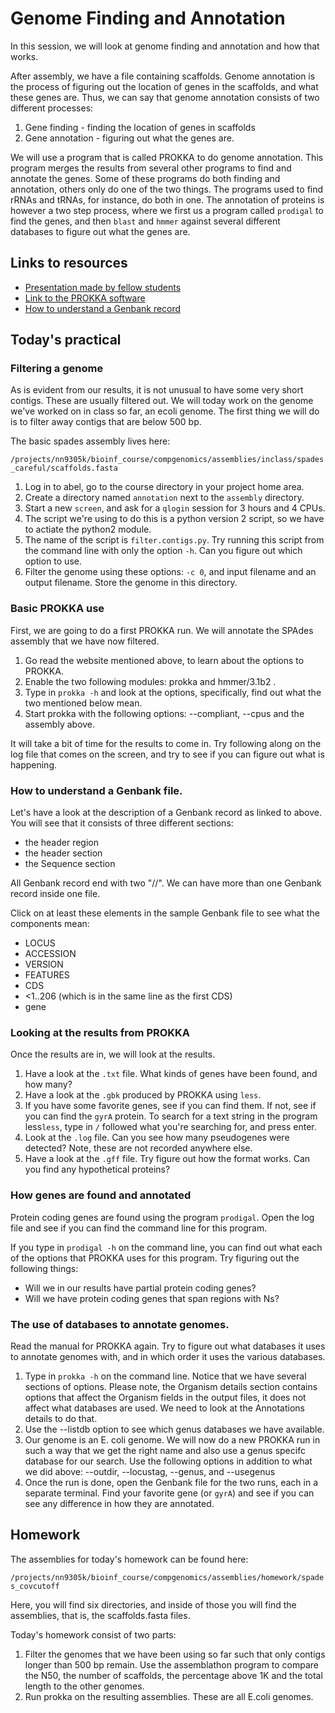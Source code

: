 # Genome Finding and Annotation

In this session, we will look at genome finding and annotation and how that works.

After assembly, we have a file containing scaffolds. Genome annotation
is the process of figuring out the location of genes in the scaffolds,
and what these genes are. Thus, we can say that genome annotation consists
of two different processes:

1. Gene finding - finding the location of genes in scaffolds
2. Gene annotation - figuring out what the genes are.

We will use a program that is called PROKKA to do genome annotation.
This program merges the results from several other programs to find and
annotate the genes. Some of these programs do both finding and annotation,
others only do one of the two things. The programs used to find rRNAs and
tRNAs, for instance, do both in one. The annotation of proteins is however
a two step process, where we first us a program called `prodigal` to find
the genes, and then `blast` and `hmmer` against several different databases
to figure out what the genes are.

## Links to resources

  * [Presentation made by fellow students](https://docs.google.com/presentation/d/1vKbxuXWcrvvcj5Pi_mE8MzoHJdzVf_g_Fz_QcR5dhoM/edit?usp=sharing)
  * [Link to the PROKKA software](https://github.com/tseemann/prokka/)
  * [How to understand a Genbank record](https://www.ncbi.nlm.nih.gov/Sitemap/samplerecord.html)

## Today's practical

### Filtering a genome

As is evident from our results, it is not unusual to have some very short
contigs. These are usually filtered out. We will today work on the genome
we've worked on in class so far, an ecoli genome. The first thing we will do
is to filter away contigs that are below 500 bp.

The basic spades assembly lives here:

`/projects/nn9305k/bioinf_course/compgenomics/assemblies/inclass/spades_careful/scaffolds.fasta`

1. Log in to abel, go to the course directory in your project home area.
2. Create a directory named `annotation` next to the `assembly` directory.
3. Start a new `screen`, and ask for a `qlogin` session for 3 hours and 4 CPUs.
4. The script we're using to do this is a python version 2 script, so we have
   to actiate the python2 module.
5. The name of the script is `filter.contigs.py`. Try running this script from
   the command line with only the option `-h`. Can you figure out which option to use. 
6. Filter the genome using these options: `-c 0`, and input filename and an output 
   filename. Store the genome in this directory.

### Basic PROKKA use

First, we are going to do a first PROKKA run. We will annotate the SPAdes
assembly that we have now filtered.

1. Go read the website mentioned above, to learn about the options to PROKKA.
2. Enable the two following modules: prokka and hmmer/3.1b2 .
3. Type in `prokka -h` and look at the options, specifically, 
   find out what the two mentioned below mean. 
7. Start prokka with the following options: --compliant, --cpus and the assembly above.

It will take a bit of time for the results to come in. Try following along 
on the log file that comes on the screen, and try to see if you can figure out
what is happening.

### How to understand a Genbank file.

Let's have a look at the description of a Genbank record as linked to above. 
You will see that it consists of three different sections:  
* the header region
* the header section
* the Sequence section
   
All Genbank record end with two "//". We can have more than one Genbank record
inside one file.

Click on at least these elements in the sample Genbank file to see what the
components mean: 
* LOCUS
* ACCESSION
* VERSION
* FEATURES
* CDS
* <1..206 (which is in the same line as the first CDS)
* gene

### Looking at the results from PROKKA

Once the results are in, we will look at the results.

1. Have a look at the `.txt` file. What kinds of genes have been found, 
   and how many?
2. Have a look at the `.gbk` produced by PROKKA using `less`.
3. If you have some favorite genes, see if you can find them. If not,
   see if you can find the `gyrA` protein. To search for a text string
   in the program less`less`, type in `/` followed what you're searching 
   for, and press enter.
4. Look at the `.log` file. Can you see how many pseudogenes were detected?
   Note, these are not recorded anywhere else.
5. Have a look at the `.gff` file. Try figure out how the format works.
   Can you find any hypothetical proteins?

### How genes are found and annotated 

Protein coding genes are found using the program `prodigal`. Open
the log file and see if you can find the command line for this program.

If you type in `prodigal -h` on the command line, you can find out 
what each of the options that PROKKA uses for this program.
Try figuring out the following things:
* Will we in our results have partial protein coding genes?
* Will we have protein coding genes that span regions with Ns?
    
### The use of databases to annotate genomes. 

Read the manual for PROKKA again. Try to figure out what databases
it uses to annotate genomes with, and in which order it uses the
various databases.

1. Type in `prokka -h` on the command line. Notice that we have several
   sections of options. Please note, the Organism details section contains
   options that affect the Organism fields in the output files, it does
   not affect what databases are used. We need to look at the Annotations
   details to do that.
2. Use the --listdb option to see which genus databases we have available.
3. Our genome is an E. coli genome. We will now do a new PROKKA run in such
   a way that we get the right name and also use a genus specifc database
   for our search. Use the following options in addition to what we did above:
   --outdir, --locustag, --genus, and --usegenus 
4. Once the run is done, open the Genbank file for the two runs, each in a 
   separate terminal. Find your favorite gene (or `gyrA`) and see if you 
   can see any difference in how they are annotated. 

## Homework

The assemblies for today's homework can be found here:

`/projects/nn9305k/bioinf_course/compgenomics/assemblies/homework/spades_covcutoff`

Here, you will find six directories, and inside of those you will find the assemblies,
that is, the scaffolds.fasta files.

Today's homework consist of two parts:

1. Filter the genomes that we have been using so far such that only contigs
   longer than 500 bp remain. Use the assemblathon program to compare the 
   N50, the number of scaffolds, the percentage above 1K and the total length
   to the other genomes.
2. Run prokka on the resulting assemblies. These are all E.coli genomes.
